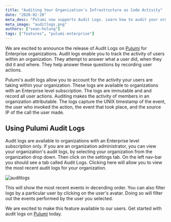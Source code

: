 ```yaml
---
title: "Auditing Your Organization's Infrastructure as Code Activity"
date: "2020-02-20"
meta_desc: "Pulumi now supports Audit Logs. Learn how to audit your organization's infrastructure as code activity"
meta_image: "auditlogs.png"
authors: ["sean-holung"]
tags: ["features", "pulumi-enterprise"]
---
```


We are excited to announce the release of Audit Logs on
[Pulumi](https://app.pulumi.com) for Enterprise organizations.
Audit logs enable you to track the activity of users within an
organization. They attempt to answer what a user did, when
they did it and where. They help answer these questions
by recording user actions.

Pulumi's audit logs allow you to account for the activity your
users are taking within your organization. These logs are available to
organizations with an Enterprise level subscription. The logs are immutable and
and record all user actions. Auditing makes the activity
of members in an organization attributable.
The logs capture the UNIX timestamp of the event, the user
who invoked the action, the event that took place, and the source IP
of the call the user made.

## Using Pulumi Audit Logs

Audit logs are available to organizations with an Enterprise level subscription
only. If you are an organization administrator, you can view your organization's audit logs,
by selecting your organization from the organization drop down. Then click on the settings tab.
On the left nav-bar you should see a tab called Audit Logs. Clicking here will allow you to view
the most recent audit logs for your organization.

![auditlogs](./auditlogs.png)

This will show the most recent events in decending order. You can
also filter logs by a particular user by clicking on the user's avatar. Doing so will
filter out the events performed by the user you selected.

We are excited to make this feature available to our users.
Get started with audit logs on [Pulumi](https://app.pulumi.com) today.
